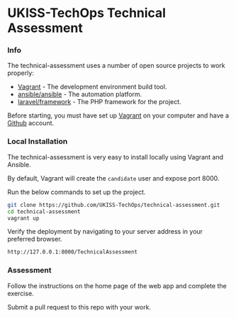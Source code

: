 # UKISS-TechOps Technical Assessment

### Info

The technical-assessment uses a number of open source projects to work properly:

* [Vagrant] - The development environment build tool.
* [ansible/ansible] - The automation platform.
* [laravel/framework] - The PHP framework for the project.

Before starting, you must have set up [Vagrant] on your computer and have a [Github] account.

### Local Installation

The technical-assessment is very easy to install locally using Vagrant and Ansible.

By default, Vagrant will create the `candidate` user and expose port 8000.

Run the below commands to set up the project.

```sh
git clone https://github.com/UKISS-TechOps/technical-assessment.git
cd technical-assessment
vagrant up
```

Verify the deployment by navigating to your server address in your preferred browser.

```sh
http://127.0.0.1:8000/TechnicalAssessment
```

### Assessment

Follow the instructions on the home page of the web app and complete the exercise.

Submit a pull request to this repo with your work.


[//]: # (These are reference links used in the body of this note and get stripped out when the markdown processor does its job.)

   [Github]: <https://github.com/>
   [Vagrant]: <https://www.vagrantup.com/>
   [ansible/ansible]: <https://github.com/ansible/ansible>
   [laravel/framework]: <https://github.com/laravel/framework>
